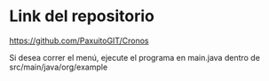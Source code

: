 # Link del repositorio 

https://github.com/PaxuitoGIT/Cronos

Si desea correr el menú, ejecute el programa en main.java dentro de src/main/java/org/example
